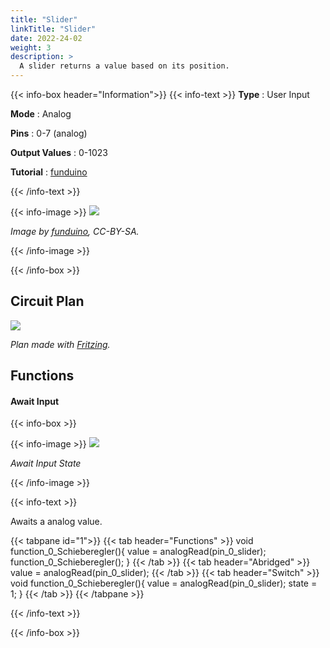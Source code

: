 ```yaml
---
title: "Slider"
linkTitle: "Slider"
date: 2022-24-02
weight: 3
description: >
  A slider returns a value based on its position.
---
```


{{< info-box header="Information">}}
{{< info-text >}}
  **Type** : User Input

  **Mode** : Analog

  **Pins** : 0-7 (analog)

  **Output Values** : 0-1023

  **Tutorial** : [funduino](https://funduino.de/nr-15-schieberegler) 

  {{< /info-text >}}

  {{< info-image >}}
   ![](https://funduinoshop.com/media/image/bc/34/ce/schiebepotentiometer_linearpotentiometer_10k_ohm_rueckansicht.jpg)
   
   _Image by [funduino](https://funduinoshop.com/media/image/bc/34/ce/schiebepotentiometer_linearpotentiometer_10k_ohm_rueckansicht.jpg), CC-BY-SA._

  {{< /info-image >}}

{{< /info-box >}}

## Circuit Plan
![](/docs/connectionplan/steckplan_slider.png)
   
   _Plan made with [Fritzing](https://fritzing.org/)._

## Functions

#### Await Input

{{< info-box >}}

  {{< info-image >}}
   ![](/docs/components/slider.png)
   
   _Await Input State_

  {{< /info-image >}}

{{< info-text >}}

Awaits a analog value.
  
  {{< tabpane id="1">}}
  {{< tab header="Functions" >}}
void function_0_Schieberegler(){
value = analogRead(pin_0_slider);
function_0_Schieberegler();
}
  {{< /tab >}}
  {{< tab header="Abridged" >}}
value = analogRead(pin_0_slider);
  {{< /tab >}}
  {{< tab header="Switch" >}}
void function_0_Schieberegler(){
value = analogRead(pin_0_slider);
state = 1;
}
  {{< /tab >}}
{{< /tabpane >}}

  {{< /info-text >}}

{{< /info-box >}}
